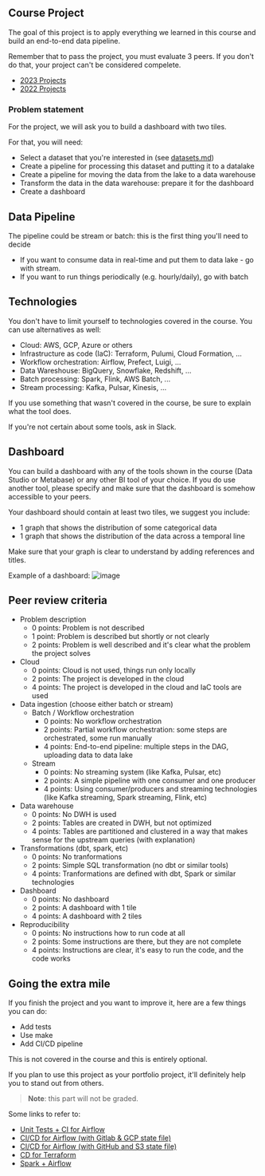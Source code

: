## Course Project

The goal of this project is to apply everything we learned
in this course and build an end-to-end data pipeline.

Remember that to pass the project, you must evaluate 3 peers. If you don't do that, your project can't be considered compelete.

* [2023 Projects](../cohorts/2023/project.md)
* [2022 Projects](../cohorts/2022/project.md)

### Problem statement

For the project, we will ask you to build a dashboard with two tiles. 

For that, you will need:

* Select a dataset that you're interested in (see [datasets.md](datasets.md))
* Create a pipeline for processing this dataset and putting it to a datalake
* Create a pipeline for moving the data from the lake to a data warehouse
* Transform the data in the data warehouse: prepare it for the dashboard
* Create a dashboard



## Data Pipeline 

The pipeline could be stream or batch: this is the first thing you'll need to decide 

* If you want to consume data in real-time and put them to data lake - go with stream.
* If you want to run things periodically (e.g. hourly/daily), go with batch


## Technologies 

You don't have to limit yourself to technologies covered in the course. You can use alternatives as well:

* Cloud: AWS, GCP, Azure or others
* Infrastructure as code (IaC): Terraform, Pulumi, Cloud Formation, ...
* Workflow orchestration: Airflow, Prefect, Luigi, ...
* Data Wareshouse: BigQuery, Snowflake, Redshift, ...
* Batch processing: Spark, Flink, AWS Batch, ...
* Stream processing: Kafka, Pulsar, Kinesis, ...

If you use something that wasn't covered in the course, 
be sure to explain what the tool does.

If you're not certain about some tools, ask in Slack.


## Dashboard

You can build a dashboard with any of the tools shown in the course (Data Studio or Metabase) or any other BI tool of your choice. If you do use another tool, please specify and make sure that the dashboard is somehow accessible to your peers. 

Your dashboard should contain at least two tiles, we suggest you include:

- 1 graph that shows the distribution of some categorical data 
- 1 graph that shows the distribution of the data across a temporal line

Make sure that your graph is clear to understand by adding references and titles. 

Example of a dashboard: ![image](https://user-images.githubusercontent.com/4315804/159771458-b924d0c1-91d5-4a8a-8c34-f36c25c31a3c.png)


## Peer review criteria

* Problem description
    * 0 points: Problem is not described
    * 1 point: Problem is described but shortly or not clearly 
    * 2 points: Problem is well described and it's clear what the problem the project solves
* Cloud
    * 0 points: Cloud is not used, things run only locally
    * 2 points: The project is developed in the cloud
    * 4 points: The project is developed in the cloud and IaC tools are used
* Data ingestion (choose either batch or stream)
    * Batch / Workflow orchestration
        * 0 points: No workflow orchestration
        * 2 points: Partial workflow orchestration: some steps are orchestrated, some run manually
        * 4 points: End-to-end pipeline: multiple steps in the DAG, uploading data to data lake
    * Stream
        * 0 points: No streaming system (like Kafka, Pulsar, etc)
        * 2 points: A simple pipeline with one consumer and one producer
        * 4 points: Using consumer/producers and streaming technologies (like Kafka streaming, Spark streaming, Flink, etc)
* Data warehouse
    * 0 points: No DWH is used
    * 2 points: Tables are created in DWH, but not optimized
    * 4 points: Tables are partitioned and clustered in a way that makes sense for the upstream queries (with explanation)
* Transformations (dbt, spark, etc)
    * 0 points: No tranformations
    * 2 points: Simple SQL transformation (no dbt or similar tools)
    * 4 points: Tranformations are defined with dbt, Spark or similar technologies
* Dashboard
    * 0 points: No dashboard
    * 2 points: A dashboard with 1 tile
    * 4 points: A dashboard with 2 tiles
* Reproducibility
    * 0 points: No instructions how to run code at all
    * 2 points: Some instructions are there, but they are not complete
    * 4 points: Instructions are clear, it's easy to run the code, and the code works


## Going the extra mile 

If you finish the project and you want to improve it, here are a few things you can do:

* Add tests
* Use make
* Add CI/CD pipeline 

This is not covered in the course and this is entirely optional.

If you plan to use this project as your portfolio project, it'll 
definitely help you to stand out from others.

> **Note**: this part will not be graded. 


Some links to refer to:

* [Unit Tests + CI for Airflow](https://www.astronomer.io/events/recaps/testing-airflow-to-bulletproof-your-code/)
* [CI/CD for Airflow (with Gitlab & GCP state file)](https://engineering.ripple.com/building-ci-cd-with-airflow-gitlab-and-terraform-in-gcp)
* [CI/CD for Airflow (with GitHub and S3 state file)](https://programmaticponderings.com/2021/12/14/devops-for-dataops-building-a-ci-cd-pipeline-for-apache-airflow-dags/)
* [CD for Terraform](https://towardsdatascience.com/git-actions-terraform-for-data-engineers-scientists-gcp-aws-azure-448dc7c60fcc)
* [Spark + Airflow](https://medium.com/doubtnut/github-actions-airflow-for-automating-your-spark-pipeline-c9dff32686b)
